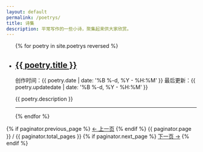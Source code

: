 ```yaml
---
layout: default
permalink: /poetrys/
title: 诗集
description: 平常写作的一些小诗，聚集起来供大家欣赏。
---
```


<ul class="post-list">
{% for poetry in site.poetrys reversed %}
    <li>
        <h2><a class="post-title" href="{{ poetry.url | prepend: site.baseurl }}">{{ poetry.title }}</a></h2>
        <p class="post-meta">创作时间：{{ poetry.date | date: '%B %-d, %Y - %H:%M' }} 最后更新：{{ poetry.updatedate | date: '%B %-d, %Y - %H:%M' }}</p>
        <p>{{ poetry.description }}</p>
        <hr/>
    </li>
{% endfor %}
</ul>
<nav class="pagination" role="navigation">
  {% if paginator.previous_page %}
  <a class="previous pagination__newer btn btn-small btn-tertiary" href="{{ paginator.previous_page_path }}">&larr; 上一页</a>
  {% endif %}
  <span class="page_num pagination__page-number">{{ paginator.page }} / {{ paginator.total_pages }}</span>
  {% if paginator.next_page %}
  <a class="next pagination__older btn btn-small btn-tertiary" href="{{ paginator.next_page_path }}">下一页 &rarr;</a>
  {% endif %}
</nav>
